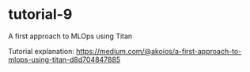 # tutorial-9
A first approach to MLOps using Titan

Tutorial explanation: https://medium.com/@akoios/a-first-approach-to-mlops-using-titan-d8d704847885


